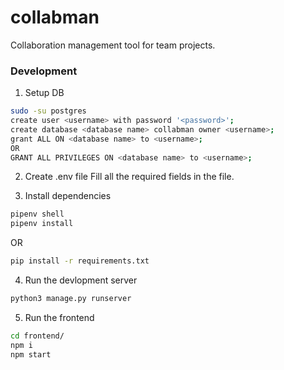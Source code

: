 # collabman

Collaboration management tool for team projects.


### Development


1. Setup DB

```sh
sudo -su postgres
create user <username> with password '<password>';
create database <database name> collabman owner <username>;
grant ALL ON <database name> to <username>;
OR
GRANT ALL PRIVILEGES ON <database name> to <username>;
```


2. Create .env file
Fill all the required fields in the file.


3. Install dependencies

```sh
pipenv shell
pipenv install
```

OR

```sh
pip install -r requirements.txt
```

4. Run the devlopment server

```sh
python3 manage.py runserver
```

5. Run the frontend

```sh
cd frontend/
npm i
npm start
```
